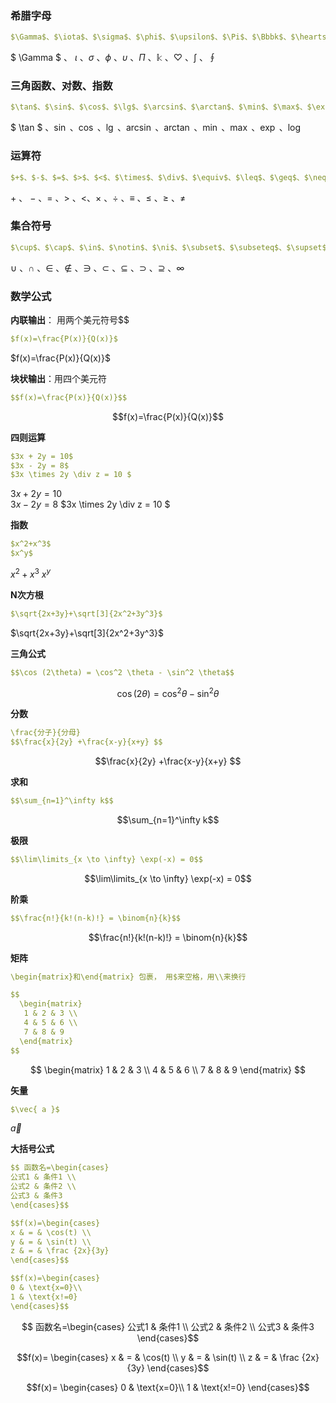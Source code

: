 ### 希腊字母

```yaml
$\Gamma$、$\iota$、$\sigma$、$\phi$、$\upsilon$、$\Pi$、$\Bbbk$、$\heartsuit$、$\int$、$\oint$
```

$ \Gamma $ 、 $\iota$ 、$\sigma$ 、$\phi$ 、$\upsilon$ 、$\Pi$ 、$\Bbbk$ 、$\heartsuit$ 、$\int$ 、$\oint$ 

### 三角函数、对数、指数

```yaml
$\tan$、$\sin$、$\cos$、$\lg$、$\arcsin$、$\arctan$、$\min$、$\max$、$\exp$、$\log$
```

$ \tan $ 、$\sin$ 、$\cos$ 、$\lg$ 、$\arcsin$ 、$\arctan$ 、$\min$ 、$\max$ 、$\exp$ 、$\log$

### 运算符

```yaml
$+$、$-$、$=$、$>$、$<$、$\times$、$\div$、$\equiv$、$\leq$、$\geq$、$\neq$  
```

$+$ 、 $-$ 、$=$ 、$>$ 、$<$、$\times$ 、$\div$ 、$\equiv$ 、$\leq$ 、$\geq$ 、$\neq$ 

### 集合符号

```yaml
$\cup$、$\cap$、$\in$、$\notin$、$\ni$、$\subset$、$\subseteq$、$\supset$、$\supseteq$、$\infty$
```

$\cup$ 、$\cap$ 、$\in$ 、$\notin$ 、$\ni$ 、$\subset$ 、$\subseteq$ 、$\supset$ 、$\supseteq$ 、$\infty$ 

### 数学公式

**内联输出**： 用两个美元符号$$ 

```yaml
$f(x)=\frac{P(x)}{Q(x)}$  
```

$f(x)=\frac{P(x)}{Q(x)}$  

**块状输出**：用四个美元符$$$$

```yaml
$$f(x)=\frac{P(x)}{Q(x)}$$ 
```

$$f(x)=\frac{P(x)}{Q(x)}$$

**四则运算**

```yaml
$3x + 2y = 10$  
$3x - 2y = 8$
$3x \times 2y \div z = 10 $
```

$3x + 2y = 10$  
$3x - 2y = 8$
$3x \times 2y \div z = 10 $

**指数**

```yaml
$x^2+x^3$  
$x^y$  
```

$x^2+x^3$ 
$x^y$

**N次方根**

```yaml
$\sqrt{2x+3y}+\sqrt[3]{2x^2+3y^3}$
```

$\sqrt{2x+3y}+\sqrt[3]{2x^2+3y^3}$

**三角公式**

```yaml
$$\cos (2\theta) = \cos^2 \theta - \sin^2 \theta$$
```

$$\cos (2\theta) = \cos^2 \theta - \sin^2 \theta$$

**分数**

```yaml
\frac{分子}{分母}
$$\frac{x}{2y} +\frac{x-y}{x+y} $$
```

$$\frac{x}{2y} +\frac{x-y}{x+y} $$

**求和**

```yaml
$$\sum_{n=1}^\infty k$$
```

$$\sum_{n=1}^\infty k$$

**极限**

```yaml
$$\lim\limits_{x \to \infty} \exp(-x) = 0$$
```

$$\lim\limits_{x \to \infty} \exp(-x) = 0$$

**阶乘**

```yaml
$$\frac{n!}{k!(n-k)!} = \binom{n}{k}$$
```

$$\frac{n!}{k!(n-k)!} = \binom{n}{k}$$



**矩阵**

```yaml
\begin{matrix}和\end{matrix} 包裹， 用$来空格，用\\来换行

$$
  \begin{matrix}
   1 & 2 & 3 \\
   4 & 5 & 6 \\
   7 & 8 & 9
  \end{matrix} 
$$
```

$$
\begin{matrix}
   1 & 2 & 3 \\
   4 & 5 & 6 \\
   7 & 8 & 9
  \end{matrix}
$$



**矢量**

```yaml
$\vec{ a }$
```

$\vec{ a }$



**大括号公式**

```yaml
$$ 函数名=\begin{cases}
公式1 & 条件1 \\
公式2 & 条件2 \\
公式3 & 条件3 
\end{cases}$$

$$f(x)=\begin{cases}
x & = & \cos(t) \\
y & = & \sin(t) \\
z & = & \frac {2x}{3y}
\end{cases}$$

$$f(x)=\begin{cases}
0 & \text{x=0}\\
1 & \text{x!=0}
\end{cases}$$
```



$$ 函数名=\begin{cases}
公式1 & 条件1 \\
公式2 & 条件2 \\
公式3 & 条件3 
\end{cases}$$



$$f(x)=
\begin{cases}
x & = & \cos(t) \\
y & = & \sin(t) \\
z & = & \frac {2x}{3y}
\end{cases}$$



$$f(x)=
\begin{cases}
0 & \text{x=0}\\
1 & \text{x!=0}
\end{cases}$$


